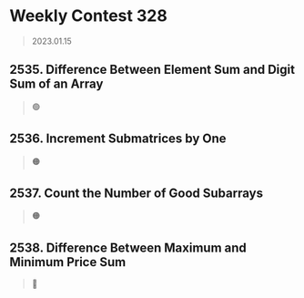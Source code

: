 # Weekly Contest 328
> 2023.01.15

## 2535. Difference Between Element Sum and Digit Sum of an Array
> :green_circle:

## 2536. Increment Submatrices by One
> :orange_circle:

## 2537. Count the Number of Good Subarrays
> :orange_circle:

## 2538. Difference Between Maximum and Minimum Price Sum
> :red_circle: